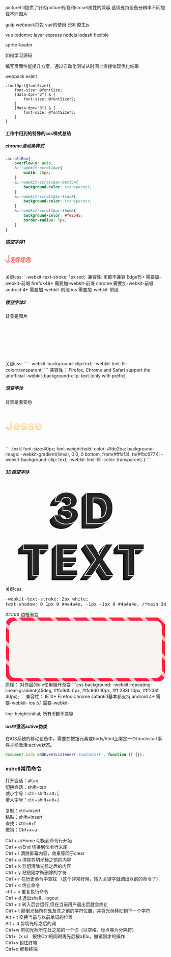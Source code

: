 picturefill提供了针对picture标签和srcset属性的兼容 这俩支持设备分辨率不同加载不同图片

gulp webpack打包 vue的使用 ES6  原生js 

vue todomvc
layer
express nodejs
lodash
flexible

sprite-loader

如何学习源码

编写页面性能提升方案，通过自动化测试从时间上直接体现优化结果

webpack
eslint


```
.fontDpr(@fontSize){
    font-size: @fontSize;
    [data-dpr="2"] & {
        font-size: @fontSize*2;
    }
    [data-dpr="3"] & {
        font-size: @fontSize*3;
    }
}

```



#### 工作中用到的特殊的css样式总结
##### chrome滚动条样式
```css
.scrollBox{
    overflow-y: auto;
    &::-webkit-scrollbar{
        width: 10px;
    }
    &::-webkit-scrollbar-button{
        background-color: transparent;
    }
    &::-webkit-scrollbar-track{
        background-color: transparent;
    }
    &::-webkit-scrollbar-thumb{
        background-color: #fe2545;
        border-radius: 5px;
    }
}
```

##### 镂空字体1 
<p style="-webkit-text-stroke: 1px red;color:transparent;font-size:28px;font-weight:bold;">Jesse</p>
关键css:    
`-webkit-text-stroke: 1px red;`  
兼容性:  
IE都不兼容 Edge15+ 需要加-webkit-前缀  
firefox49+ 需要加-webkit-前缀  
chrome 需要加-webkit-前缀  
android 4+ 需要加-webkit-前缀  
ios 需要加-webkit-前缀  

##### 镂空字体2 
背景是图片
<div style="background: url('http://o8l2fza1x.bkt.clouddn.com/bg.jpg');-webkit-background-clip:text;"><p style="font-size: 40px;font-weight: bold;-webkit-text-fill-color:transparent;">Jesse</p></div>
关键css:  
```
-webkit-background-clip:text;
-webkit-text-fill-color:transparent;
```
兼容性：
Firefox, Chrome and Safari support the unofficial -webkit-background-clip: text (only with prefix)  

##### 渐变字体
背景是渐变色
<p style="font-size: 40px;
    color: #fde2ba;
    font-weight:bold;
    background-image: -webkit-gradient(linear, 0 0, 0 bottom, from(#fffaf3), to(#fbc677));
    -webkit-background-clip: text;
    -webkit-text-fill-color: transparent;">Jesse</p>
```
.text{
    font-size:40px;
    font-weight:bold;
    color: #fde2ba;
    background-image: -webkit-gradient(linear, 0 0, 0 bottom, from(#fffaf3), to(#fbc677));
    -webkit-background-clip: text;
    -webkit-text-fill-color: transparent;
}
```

##### 3D镂空字体
<div style="text-align: center;
    -webkit-text-stroke: 2px white;
    position: relative;
    text-transform: uppercase;
    color: #252527;
    font-size: 14vw;
    letter-spacing: 1.2vw;
    font-weight: 700;
    text-shadow: 0 1px 0 #4a4a4e, -1px -1px 0 #4a4a4e, /*main 3d shadow*/ -1px 0px 0 #343437, -2px 1px 0 #343437, -3px 2px 0 #313134, -4px 3px 0 #2f2f31, -5px 4px 0 #2c2c2f, -6px 5px 0 #2a2a2c, -7px 6px 0 #27272a, -8px 7px 0 #252527, -9px 8px 0 #232324, -10px 9px 0 #202022, -11px 10px 0 #1e1e1f, -12px 11px 0 #1b1b1d, -13px 12px 0 #19191a, -14px 13px 0 #161617, -15px 14px 0 #141415, -16px 15px 0 #111112, /*top right*/ 0 -1px 1px #ffffff, 0 -2px 0px #ffffff, /*bottom left corner*/ -15px 14px 0px #ffffff, -16px 15px 0px #ffffff, -17px 16px 0px #ffffff, -18px 17px 0px #ffffff, -2px -1px 0 #ffffff, -3px 0px 0 #ffffff, /*top left corner*/ -19px 15px 0 #ffffff, -18px 14px 0 #ffffff, -17px 13px 0 #ffffff, -16px 12px 0 #ffffff, -15px 11px 0 #ffffff, -14px 10px 0 #ffffff, -13px 9px 0 #ffffff, -12px 8px 0 #ffffff, -11px 7px 0 #ffffff, -10px 6px 0 #ffffff, -9px 5px 0 #ffffff, -8px 4px 0 #ffffff, -7px 3px 0 #ffffff, -6px 2px 0 #ffffff, -5px 1px 0 #ffffff, -4px 0px 0 #ffffff, /*lower right / (upper right side for capital T like H etc letters. */ 0px 2px 0px #ffffff, -1px 3px 0px #ffffff, -2px 4px 0px #ffffff, -3px 5px 0px #ffffff, -4px 6px 0px #ffffff, -5px 7px 0px #ffffff, -6px 8px 0px #ffffff, -7px 9px 0px #ffffff, -8px 10px 0px #ffffff, -9px 11px 0px #ffffff, -10px 12px 0px #ffffff, -11px 13px 0px #ffffff, -12px 14px 0px #ffffff, -13px 15px 0px #ffffff, -14px 16px 0px #ffffff, -15px 17px 0px #ffffff;">3d text</div> 
关键css:  
<pre>
-webkit-text-stroke: 2px white;  
text-shadow: 0 1px 0 #4a4a4e, -1px -1px 0 #4a4a4e, /*main 3d shadow*/ -1px 0px 0 #343437, -2px 1px 0 #343437, -3px 2px 0 #313134, -4px 3px 0 #2f2f31, -5px 4px 0 #2c2c2f, -6px 5px 0 #2a2a2c, -7px 6px 0 #27272a, -8px 7px 0 #252527, -9px 8px 0 #232324, -10px 9px 0 #202022, -11px 10px 0 #1e1e1f, -12px 11px 0 #1b1b1d, -13px 12px 0 #19191a, -14px 13px 0 #161617, -15px 14px 0 #141415, -16px 15px 0 #111112, /*top right*/ 0 -1px 1px #ffffff, 0 -2px 0px #ffffff, /*bottom left corner*/ -15px 14px 0px #ffffff, -16px 15px 0px #ffffff, -17px 16px 0px #ffffff, -18px 17px 0px #ffffff, -2px -1px 0 #ffffff, -3px 0px 0 #ffffff, /*top left corner*/ -19px 15px 0 #ffffff, -18px 14px 0 #ffffff, -17px 13px 0 #ffffff, -16px 12px 0 #ffffff, -15px 11px 0 #ffffff, -14px 10px 0 #ffffff, -13px 9px 0 #ffffff, -12px 8px 0 #ffffff, -11px 7px 0 #ffffff, -10px 6px 0 #ffffff, -9px 5px 0 #ffffff, -8px 4px 0 #ffffff, -7px 3px 0 #ffffff, -6px 2px 0 #ffffff, -5px 1px 0 #ffffff, -4px 0px 0 #ffffff, /*lower right / (upper right side for capital T like H etc letters. */ 0px 2px 0px #ffffff, -1px 3px 0px #ffffff, -2px 4px 0px #ffffff, -3px 5px 0px #ffffff, -4px 6px 0px #ffffff, -5px 7px 0px #ffffff, -6px 8px 0px #ffffff, -7px 9px 0px #ffffff, -8px 10px 0px #ffffff, -9px 11px 0px #ffffff, -10px 12px 0px #ffffff, -11px 13px 0px #ffffff, -12px 14px 0px #ffffff, -13px 15px 0px #ffffff, -14px 16px 0px #ffffff, -15px 17px 0px #ffffff;
</pre>
##### 边框渐变  
<section style="width: 500px;
    height: 200px;
    margin: 0 auto;
    border-radius: 20px;
    background-color: #ff233f;
    background: -webkit-repeating-linear-gradient(45deg, #ffc9d0, #ffc9d0 10px, #ff233f 10px, #ff233f 40px);
    overflow: hidden;">
    <div style="width: 480px;
        margin: 10px auto;
        background-color: #f8f4ef;
        height: 180px;
        border-radius: 20px;">
    </div>
</section>
原理：  
对外层的div使用循环渐变
```css
background: -webkit-repeating-linear-gradient(45deg, #ffc9d0 0px, #ffc9d0 10px, #ff 233f 10px, #ff233f 40px);
```
兼容性：  
IE10+ Firefox Chrome safari6.1基本都支持   
android 4+ 需要-webkit-  
ios 5.1 需要-webkit-  

line-height:initial; 所有IE都不兼容  

#### ios中激活active伪类
在iOS系统的移动设备中，需要在按钮元素或body/html上绑定一个touchstart事件才能激活:active状态。
```js
document.body.addEventListener('touchstart', function () {});  
```

### xshell常用命令  
打开会话：alt+o  
切换会话：shift+tab    
减小字号：ctrl+shift+alt+[  
增大字号：ctrl+shift+alt+]  

复制：ctrl+insert  
粘贴：shift+insert  
查找：ctrl+e+f  
撤销：Ctrl+x+u 

Ctrl + a/Home 切换到命令行开始  
Ctrl + e/End 切换到命令行末尾   
Ctrl + l 清除屏幕内容，效果等同于clear  
Ctrl + u 清除剪切光标之前的内容  
Ctrl + k 剪切清除光标之后的内容   
Ctrl + y 粘贴刚才所删除的字符  
Ctrl + r 在历史命令中查找 （这个非常好用，输入关键字就调出以前的命令了）                
Ctrl + c 终止命令  
ctrl + o 重复执行命令  
Ctrl + d 退出shell，logout  
Ctrl + z 转入后台运行,但在当前用户退出后就会终止  
Ctrl + t 颠倒光标所在处及其之前的字符位置，并将光标移动到下一个字符  
Alt + t 交换当前与以前单词的位置  
Alt + d 剪切光标之后的词  
Ctrl+w 剪切光标所在处之前的一个词（以空格、标点等为分隔符）  
Ctrl+（x u） 按住Ctrl的同时再先后按x和u，撤销刚才的操作  
Ctrl+s 锁住终端  
Ctrl+q 解锁终端  
